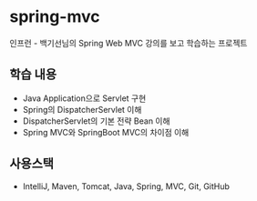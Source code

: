 # spring-mvc
인프런 - 백기선님의 Spring Web MVC 강의를 보고 학습하는 프로젝트  

## 학습 내용
* Java Application으로 Servlet 구현
* Spring의 DispatcherServlet 이해
* DispatcherServlet의 기본 전략 Bean 이해
* Spring MVC와 SpringBoot MVC의 차이점 이해  

## 사용스택  
* IntelliJ, Maven, Tomcat, Java, Spring, MVC, Git, GitHub  

